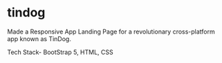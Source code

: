 # tindog

Made a Responsive App Landing Page for a revolutionary cross-platform app known as TinDog.

Tech Stack- BootStrap 5, HTML, CSS
